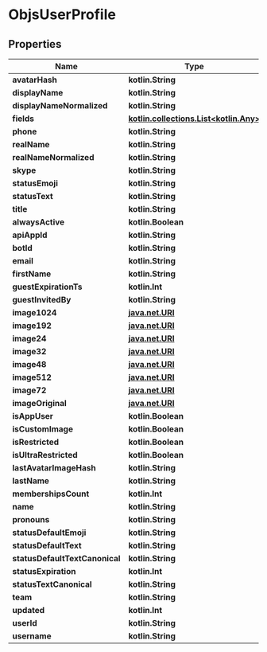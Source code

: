 
# ObjsUserProfile

## Properties
Name | Type | Description | Notes
------------ | ------------- | ------------- | -------------
**avatarHash** | **kotlin.String** |  | 
**displayName** | **kotlin.String** |  | 
**displayNameNormalized** | **kotlin.String** |  | 
**fields** | [**kotlin.collections.List&lt;kotlin.Any&gt;**](kotlin.Any.md) |  | 
**phone** | **kotlin.String** |  | 
**realName** | **kotlin.String** |  | 
**realNameNormalized** | **kotlin.String** |  | 
**skype** | **kotlin.String** |  | 
**statusEmoji** | **kotlin.String** |  | 
**statusText** | **kotlin.String** |  | 
**title** | **kotlin.String** |  | 
**alwaysActive** | **kotlin.Boolean** |  |  [optional]
**apiAppId** | **kotlin.String** |  |  [optional]
**botId** | **kotlin.String** |  |  [optional]
**email** | **kotlin.String** |  |  [optional]
**firstName** | **kotlin.String** |  |  [optional]
**guestExpirationTs** | **kotlin.Int** |  |  [optional]
**guestInvitedBy** | **kotlin.String** |  |  [optional]
**image1024** | [**java.net.URI**](java.net.URI.md) |  |  [optional]
**image192** | [**java.net.URI**](java.net.URI.md) |  |  [optional]
**image24** | [**java.net.URI**](java.net.URI.md) |  |  [optional]
**image32** | [**java.net.URI**](java.net.URI.md) |  |  [optional]
**image48** | [**java.net.URI**](java.net.URI.md) |  |  [optional]
**image512** | [**java.net.URI**](java.net.URI.md) |  |  [optional]
**image72** | [**java.net.URI**](java.net.URI.md) |  |  [optional]
**imageOriginal** | [**java.net.URI**](java.net.URI.md) |  |  [optional]
**isAppUser** | **kotlin.Boolean** |  |  [optional]
**isCustomImage** | **kotlin.Boolean** |  |  [optional]
**isRestricted** | **kotlin.Boolean** |  |  [optional]
**isUltraRestricted** | **kotlin.Boolean** |  |  [optional]
**lastAvatarImageHash** | **kotlin.String** |  |  [optional]
**lastName** | **kotlin.String** |  |  [optional]
**membershipsCount** | **kotlin.Int** |  |  [optional]
**name** | **kotlin.String** |  |  [optional]
**pronouns** | **kotlin.String** |  |  [optional]
**statusDefaultEmoji** | **kotlin.String** |  |  [optional]
**statusDefaultText** | **kotlin.String** |  |  [optional]
**statusDefaultTextCanonical** | **kotlin.String** |  |  [optional]
**statusExpiration** | **kotlin.Int** |  |  [optional]
**statusTextCanonical** | **kotlin.String** |  |  [optional]
**team** | **kotlin.String** |  |  [optional]
**updated** | **kotlin.Int** |  |  [optional]
**userId** | **kotlin.String** |  |  [optional]
**username** | **kotlin.String** |  |  [optional]



